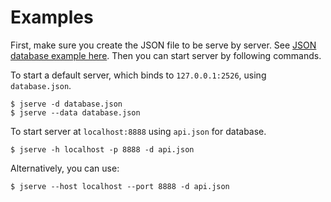 # Examples

First, make sure you create the JSON file to be serve by server. See [JSON database example here](database.json).
Then you can start server by following commands.

To start a default server, which binds to `127.0.0.1:2526`, using `database.json`.

```
$ jserve -d database.json
$ jserve --data database.json
```

To start server at `localhost:8888` using `api.json` for database.

```
$ jserve -h localhost -p 8888 -d api.json
```

Alternatively, you can use:

```
$ jserve --host localhost --port 8888 -d api.json
```
